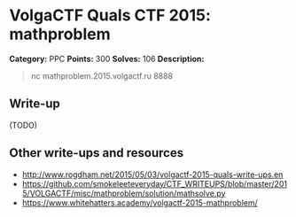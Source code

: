 # VolgaCTF Quals CTF 2015: mathproblem

**Category:** PPC
**Points:** 300
**Solves:** 106
**Description:**

> nc mathproblem.2015.volgactf.ru 8888

## Write-up

(TODO)

## Other write-ups and resources

* <http://www.rogdham.net/2015/05/03/volgactf-2015-quals-write-ups.en>
* <https://github.com/smokeleeteveryday/CTF_WRITEUPS/blob/master/2015/VOLGACTF/misc/mathproblem/solution/mathsolve.py>
* <https://www.whitehatters.academy/volgactf-2015-mathproblem/>
